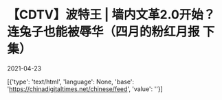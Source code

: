 # 【CDTV】波特王 | 墙内文革2.0开始？连兔子也能被辱华（四月的粉红月报 下集）

2021-04-23

[{'type': 'text/html', 'language': None, 'base': 'https://chinadigitaltimes.net/chinese/feed', 'value': ''}]